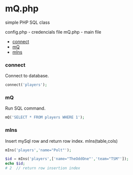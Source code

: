 # mQ.php

simple PHP SQL class

config.php - credencials file
mQ.php - main file

- [connect](#connect)
- [mQ](#mq)
- [mIns](#mins)

### connect

Connect to database.

```php
connect('players');
```


### mQ

Run SQL command.

```php
mQ('SELECT * FROM players WHERE 1');
``` 

### mIns

Insert mySql row and return row index.
mIns(table,cols)

```php
mIns('players','name="Polt"');

$id = mIns('players',['name="TheOddOne"','team="TSM"']);
echo $id;
# 2  // return row insertion index
```